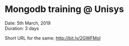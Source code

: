 # Mongodb training @ Unisys

Date: 5th March, 2019<br />
Duration: 3 days

Short URL for the same: http://bit.ly/2GWFMoI

